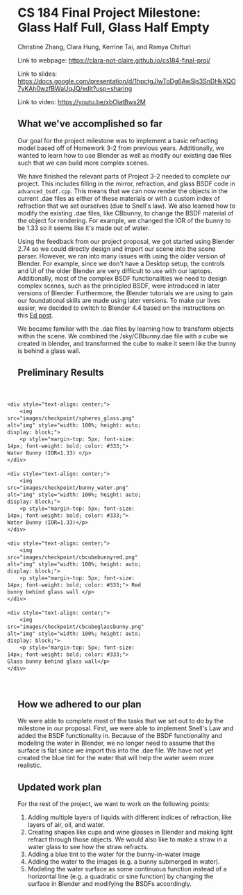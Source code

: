 # CS 184 Final Project Milestone: Glass Half Full, Glass Half Empty
Christine Zhang, Clara Hung, Kerrine Tai, and Ramya Chitturi

<script type="text/javascript" async
  src="https://cdnjs.cloudflare.com/ajax/libs/mathjax/2.7.7/MathJax.js?config=TeX-MML-AM_CHTML">
</script>

Link to webpage: <a href="https://clara-not-claire.github.io/cs184-final-proj/">https://clara-not-claire.github.io/cs184-final-proj/</a>

Link to slides: <a href="https://docs.google.com/presentation/d/1hpctgJlwToDg6AwSjs3SnDHkXQO7yKAh0wzfBWaUqJQ/edit?usp=sharing">https://docs.google.com/presentation/d/1hpctgJlwToDg6AwSjs3SnDHkXQO7yKAh0wzfBWaUqJQ/edit?usp=sharing</a>

Link to video: <a href="https://youtu.be/xbOjatBws2M">https://youtu.be/xbOjatBws2M</a>

## What we've accomplished so far
Our goal for the project milestone was to implement a basic refracting model based off of Homework 3-2 from previous years. Additionally, we wanted to learn how to use Blender as well as modify our existing dae files such that we can build more complex scenes.

We have finished the relevant parts of Project 3-2 needed to complete our project. This includes filling in the mirror, refraction, and glass BSDF code in `advanced_bsdf.cpp`. This means that we can now render the objects in the current .dae files as either of these materials or with a custom index of refraction that we set ourselves (due to Snell's law). We also learned how to modify the existing .dae files, like CBbunny, to change the BSDF material of the object for rendering. For example, we changed the IOR of the bunny to be 1.33 so it seems like it's made out of water.

Using the feedback from our project proposal, we got started using Blender 2.74 so we could directly design and import our scene into the scene parser. However, we ran into many issues with using the older version of Blender. For example, since we don't have a Desktop setup, the controls and UI of the older Blender are very difficult to use with our laptops. Additionally, most of the complex BSDF functionalities we need to design complex scenes, such as the principled BSDF, were introduced in later versions of Blender. Furthermore, the Blender tutorials we are using to gain our foundational skills are made using later versions. To make our lives easier, we decided to switch to Blender 4.4 based on the instructions on this [Ed post](https://edstem.org/us/courses/73043/discussion/6365576?comment=14963595). 

We became familiar with the .dae files by learning how to transform objects within the scene. We combined the /sky/CBbunny.dae file with a cube we created in blender, and transformed the cube to make it seem like the bunny is behind a glass wall.

## Preliminary Results

<div style="display: grid; grid-template-columns: repeat(2, 1fr); grid-gap: 10px; padding: 20px; max-width: 1200px; margin: auto; align-items: center; justify-items: center;">

    <div style="text-align: center;">
        <img src="images/checkpoint/spheres_glass.png" alt="img" style="width: 100%; height: auto; display: block;">
        <p style="margin-top: 5px; font-size: 14px; font-weight: bold; color: #333;"> Water Bunny (IOR=1.33) </p>
    </div>

    <div style="text-align: center;">
        <img src="images/checkpoint/bunny_water.png" alt="img" style="width: 100%; height: auto; display: block;">
        <p style="margin-top: 5px; font-size: 14px; font-weight: bold; color: #333;"> Water Bunny (IOR=1.33)</p>
    </div>

    <div style="text-align: center;">
        <img src="images/checkpoint/cbcubebunnyred.png" alt="img" style="width: 100%; height: auto; display: block;">
        <p style="margin-top: 5px; font-size: 14px; font-weight: bold; color: #333;"> Red bunny behind glass wall </p>
    </div>

    <div style="text-align: center;">
        <img src="images/checkpoint/cbcubeglassbunny.png" alt="img" style="width: 100%; height: auto; display: block;">
        <p style="margin-top: 5px; font-size: 14px; font-weight: bold; color: #333;"> Glass bunny behind glass wall</p>
    </div>
    
</div>

## How we adhered to our plan
We were able to complete most of the tasks that we set out to do by the milestone in our proposal. First, we were able to implement Snell's Law and added the BSDF functionality in. Because of the BSDF functionality and modeling the water in Blender, we no longer need to assume that the surface is flat since we import this into the .dae file. We have not yet created the blue tint for the water that will help the water seem more realistic.

## Updated work plan
For the rest of the project, we want to work on the following points:
1. Adding multiple layers of liquids with different indices of refraction, like layers of air, oil, and water.
2. Creating shapes like cups and wine glasses in Blender and making light refract through those objects. We would also like to make a straw in a water glass to see how the straw refracts.
3. Adding a blue tint to the water for the bunny-in-water image
4. Adding the water to the images (e.g. a bunny submerged in water).
5. Modeling the water surface as some continuous function instead of a horizontal line (e.g. a quadratic or sine function) by changing the surface in Blender and modifying the BSDFs accordingly.
